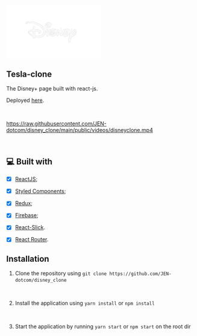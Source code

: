 
  <img src="public\images\viewers-disney.png" width="50%" style="background-color: #090b13" align="center"/>


<br>

## Tesla-clone

The Disney+ page built with react-js.


Deployed [here](https://jen-dotcom.github.io/disney_clone/).

<br>


https://raw.githubusercontent.com/JEN-dotcom/disney_clone/main/public/videos/disneyclone.mp4

<br>

## 💻 Built with
- [x] [ReactJS](https://reactjs.org);
- [x] [Styled Components](https://styled-components.com/);
- [x] [Redux](https://reduxjs.org);
- [x] [Firebase](https://firebase.google.com/);
- [x] [React-Slick](https://react-slick.neostack.com/).
- [x] [React Router](https://reactrouter.com/en/main).


## Installation

1. Clone the repository using  `git clone https://github.com/JEN-dotcom/disney_clone`

<br />

2. Install the application using `yarn install` or `npm install`

<br />

3. Start the application by running `yarn start` or `npm start` on the root dir

<br />
